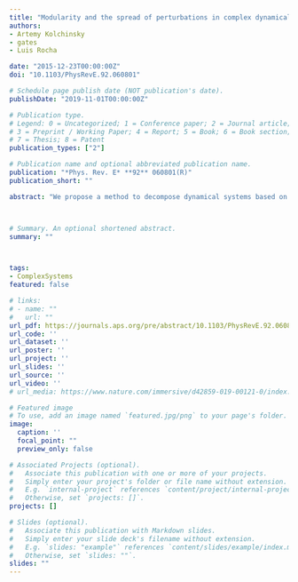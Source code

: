 ```yaml
---
title: "Modularity and the spread of perturbations in complex dynamical systems"
authors:
- Artemy Kolchinsky
- gates
- Luis Rocha

date: "2015-12-23T00:00:00Z"
doi: "10.1103/PhysRevE.92.060801"

# Schedule page publish date (NOT publication's date).
publishDate: "2019-11-01T00:00:00Z"

# Publication type.
# Legend: 0 = Uncategorized; 1 = Conference paper; 2 = Journal article;
# 3 = Preprint / Working Paper; 4 = Report; 5 = Book; 6 = Book section;
# 7 = Thesis; 8 = Patent
publication_types: ["2"]

# Publication name and optional abbreviated publication name.
publication: "*Phys. Rev. E* **92** 060801(R)"
publication_short: ""

abstract: "We propose a method to decompose dynamical systems based on the idea that modules constrain the spread of perturbations. We find partitions of system variables that maximize “perturbation modularity,” defined as the autocovariance of coarse-grained perturbed trajectories. The measure effectively separates the fast intramodular from the slow intermodular dynamics of perturbation spreading (in this respect, it is a generalization of the “Markov stability” method of network community detection). Our approach captures variation of modular organization across different system states, time scales, and in response to different kinds of perturbations: aspects of modularity which are all relevant to real-world dynamical systems. It offers a principled alternative to detecting communities in networks of statistical dependencies between system variables (e.g., “relevance networks” or “functional networks”). Using coupled logistic maps, we demonstrate that the method uncovers hierarchical modular organization planted in a system's coupling matrix. Additionally, in homogeneously coupled map lattices, it identifies the presence of self-organized modularity that depends on the initial state, dynamical parameters, and type of perturbations. Our approach offers a powerful tool for exploring the modular organization of complex dynamical systems."



# Summary. An optional shortened abstract.
summary: ""



tags:
- ComplexSystems
featured: false

# links:
# - name: ""
#   url: ""
url_pdf: https://journals.aps.org/pre/abstract/10.1103/PhysRevE.92.060801
url_code: ''
url_dataset: ''
url_poster: ''
url_project: ''
url_slides: ''
url_source: ''
url_video: ''
# url_media: https://www.nature.com/immersive/d42859-019-00121-0/index.html

# Featured image
# To use, add an image named `featured.jpg/png` to your page's folder. 
image:
  caption: ''
  focal_point: ""
  preview_only: false

# Associated Projects (optional).
#   Associate this publication with one or more of your projects.
#   Simply enter your project's folder or file name without extension.
#   E.g. `internal-project` references `content/project/internal-project/index.md`.
#   Otherwise, set `projects: []`.
projects: []

# Slides (optional).
#   Associate this publication with Markdown slides.
#   Simply enter your slide deck's filename without extension.
#   E.g. `slides: "example"` references `content/slides/example/index.md`.
#   Otherwise, set `slides: ""`.
slides: ""
---
```

